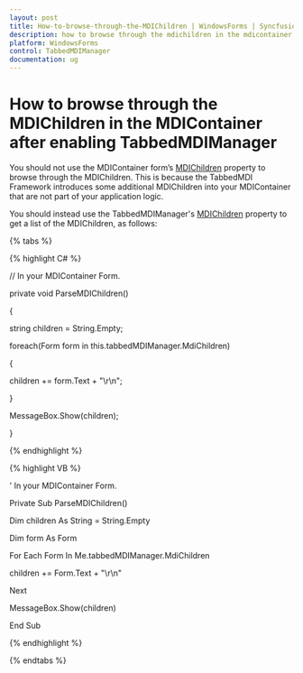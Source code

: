```yaml
---
layout: post
title: How-to-browse-through-the-MDIChildren | WindowsForms | Syncfusion
description: how to browse through the mdichildren in the mdicontainer after enabling tabbedmdimanager
platform: WindowsForms
control: TabbedMDIManager
documentation: ug
---
```


# How to browse through the MDIChildren in the MDIContainer after enabling TabbedMDIManager

You should not use the MDIContainer form’s [MDIChildren](https://help.syncfusion.com/cr/windowsforms/Syncfusion.Tools.Windows~Syncfusion.Windows.Forms.Tools.TabbedMDIManager~MdiChildren.html) property to browse through the MDIChildren. This is because the TabbedMDI Framework introduces some additional MDIChildren into your MDIContainer that are not part of your application logic.

You should instead use the TabbedMDIManager's [MDIChildren](https://help.syncfusion.com/cr/windowsforms/Syncfusion.Tools.Windows~Syncfusion.Windows.Forms.Tools.TabbedMDIManager~MdiChildren.html) property to get a list of the MDIChildren, as follows:

{% tabs %}

{% highlight C# %}



// In your MDIContainer Form.

private void ParseMDIChildren()

{

string children = String.Empty;

foreach(Form form in this.tabbedMDIManager.MdiChildren)

{

children += form.Text + "\r\n";

}

MessageBox.Show(children); 

}

{% endhighlight %}

{% highlight VB %}

' In your MDIContainer Form.

Private Sub ParseMDIChildren()

Dim children As String = String.Empty

Dim form As Form

For Each Form In Me.tabbedMDIManager.MdiChildren

children += Form.Text + "\r\n"

Next

MessageBox.Show(children)

End Sub

{% endhighlight %}

{% endtabs %}